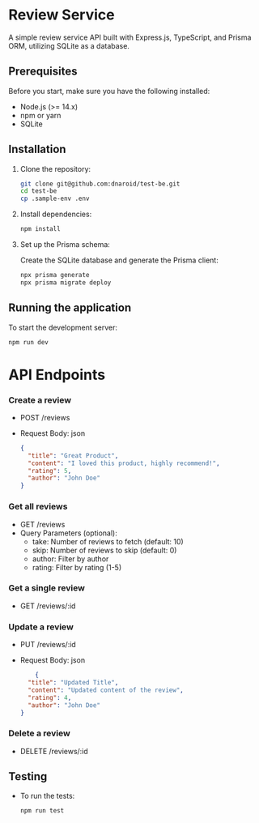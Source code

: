 # Review Service

A simple review service API built with Express.js, TypeScript, and Prisma ORM, utilizing SQLite as a database.

## Prerequisites

Before you start, make sure you have the following installed:

- Node.js (>= 14.x)
- npm or yarn
- SQLite

## Installation

1. Clone the repository:

    ```bash
    git clone git@github.com:dnaroid/test-be.git
    cd test-be
    cp .sample-env .env
    ```

2. Install dependencies:

    ```bash
    npm install
    ```

3. Set up the Prisma schema:

   Create the SQLite database and generate the Prisma client:

    ```bash
    npx prisma generate
    npx prisma migrate deploy
    ```

## Running the application

To start the development server:

   ```bash
   npm run dev
   ```

# API Endpoints

### Create a review

- POST /reviews
- Request Body: json

   ```json
   {
     "title": "Great Product",
     "content": "I loved this product, highly recommend!",
     "rating": 5,
     "author": "John Doe"
   }
   ```

### Get all reviews

- GET /reviews
- Query Parameters (optional):
    * take: Number of reviews to fetch (default: 10)
    * skip: Number of reviews to skip (default: 0)
    * author: Filter by author
    * rating: Filter by rating (1-5)

### Get a single review

- GET /reviews/:id

### Update a review

- PUT /reviews/:id
- Request Body: json

   ```json
       {
     "title": "Updated Title",
     "content": "Updated content of the review",
     "rating": 4,
     "author": "John Doe"
   }
   ```

### Delete a review

- DELETE /reviews/:id

## Testing

- To run the tests:

   ```bash
   npm run test
   ```
